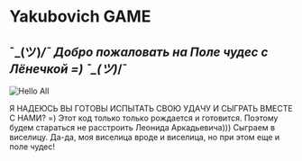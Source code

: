 # Yakubovich GAME
## ¯\_(ツ)_/¯ Добро пожаловать на Поле чудес с Лёнечкой =) ¯\_(ツ)_/¯
![Hello All](https://github.com/linalaimik/Yakubovich/blob/main/polechudes.png)

Я НАДЕЮСЬ ВЫ ГОТОВЫ ИСПЫТАТЬ СВОЮ УДАЧУ И СЫГРАТЬ ВМЕСТЕ С НАМИ? =)
Этот код только только рождается и готовится. Поэтому будем стараться не расстроить Леонида Аркадьевича)))
Сыграем в виселицу. Да-да, моя виселица вроде и виселица, но при этом еще и поле чудес!
